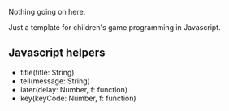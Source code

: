 Nothing going on here.

Just a template for children's game programming in Javascript.

## Javascript helpers

- title(title: String)
- tell(message: String)
- later(delay: Number, f: function)
- key(keyCode: Number, f: function)
